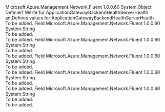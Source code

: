 <Type Name="ApplicationGatewayBackendHealthServerHealth" FullName="Microsoft.Azure.Management.Network.Fluent.Models.ApplicationGatewayBackendHealthServerHealth">
  <TypeSignature Language="C#" Value="public static class ApplicationGatewayBackendHealthServerHealth" />
  <TypeSignature Language="ILAsm" Value=".class public auto ansi abstract sealed beforefieldinit ApplicationGatewayBackendHealthServerHealth extends System.Object" />
  <TypeSignature Language="DocId" Value="T:Microsoft.Azure.Management.Network.Fluent.Models.ApplicationGatewayBackendHealthServerHealth" />
  <TypeSignature Language="VB.NET" Value="Public Class ApplicationGatewayBackendHealthServerHealth" />
  <TypeSignature Language="F#" Value="type ApplicationGatewayBackendHealthServerHealth = class" />
  <AssemblyInfo>
    <AssemblyName>Microsoft.Azure.Management.Network.Fluent</AssemblyName>
    <AssemblyVersion>1.0.0.60</AssemblyVersion>
  </AssemblyInfo>
  <Base>
    <BaseTypeName>System.Object</BaseTypeName>
  </Base>
  <Interfaces />
  <Docs>
    <summary>
            <span data-ttu-id="e9c0e-101">Definiert Werte für ApplicationGatewayBackendHealthServerHealth an.</span><span class="sxs-lookup"><span data-stu-id="e9c0e-101">Defines values for ApplicationGatewayBackendHealthServerHealth.</span></span>
            </summary>
    <remarks>To be added.</remarks>
  </Docs>
  <Members>
    <Member MemberName="Down">
      <MemberSignature Language="C#" Value="public const string Down;" />
      <MemberSignature Language="ILAsm" Value=".field public static literal string Down" />
      <MemberSignature Language="DocId" Value="F:Microsoft.Azure.Management.Network.Fluent.Models.ApplicationGatewayBackendHealthServerHealth.Down" />
      <MemberSignature Language="VB.NET" Value="Public Const Down As String " />
      <MemberSignature Language="F#" Value="val mutable Down : string" Usage="Microsoft.Azure.Management.Network.Fluent.Models.ApplicationGatewayBackendHealthServerHealth.Down" />
      <MemberType>Field</MemberType>
      <AssemblyInfo>
        <AssemblyName>Microsoft.Azure.Management.Network.Fluent</AssemblyName>
        <AssemblyVersion>1.0.0.60</AssemblyVersion>
      </AssemblyInfo>
      <ReturnValue>
        <ReturnType>System.String</ReturnType>
      </ReturnValue>
      <Docs>
        <summary>To be added.</summary>
        <remarks>To be added.</remarks>
      </Docs>
    </Member>
    <Member MemberName="Draining">
      <MemberSignature Language="C#" Value="public const string Draining;" />
      <MemberSignature Language="ILAsm" Value=".field public static literal string Draining" />
      <MemberSignature Language="DocId" Value="F:Microsoft.Azure.Management.Network.Fluent.Models.ApplicationGatewayBackendHealthServerHealth.Draining" />
      <MemberSignature Language="VB.NET" Value="Public Const Draining As String " />
      <MemberSignature Language="F#" Value="val mutable Draining : string" Usage="Microsoft.Azure.Management.Network.Fluent.Models.ApplicationGatewayBackendHealthServerHealth.Draining" />
      <MemberType>Field</MemberType>
      <AssemblyInfo>
        <AssemblyName>Microsoft.Azure.Management.Network.Fluent</AssemblyName>
        <AssemblyVersion>1.0.0.60</AssemblyVersion>
      </AssemblyInfo>
      <ReturnValue>
        <ReturnType>System.String</ReturnType>
      </ReturnValue>
      <Docs>
        <summary>To be added.</summary>
        <remarks>To be added.</remarks>
      </Docs>
    </Member>
    <Member MemberName="Partial">
      <MemberSignature Language="C#" Value="public const string Partial;" />
      <MemberSignature Language="ILAsm" Value=".field public static literal string Partial" />
      <MemberSignature Language="DocId" Value="F:Microsoft.Azure.Management.Network.Fluent.Models.ApplicationGatewayBackendHealthServerHealth.Partial" />
      <MemberSignature Language="VB.NET" Value="Public Const Partial As String " />
      <MemberSignature Language="F#" Value="val mutable Partial : string" Usage="Microsoft.Azure.Management.Network.Fluent.Models.ApplicationGatewayBackendHealthServerHealth.Partial" />
      <MemberType>Field</MemberType>
      <AssemblyInfo>
        <AssemblyName>Microsoft.Azure.Management.Network.Fluent</AssemblyName>
        <AssemblyVersion>1.0.0.60</AssemblyVersion>
      </AssemblyInfo>
      <ReturnValue>
        <ReturnType>System.String</ReturnType>
      </ReturnValue>
      <Docs>
        <summary>To be added.</summary>
        <remarks>To be added.</remarks>
      </Docs>
    </Member>
    <Member MemberName="Unknown">
      <MemberSignature Language="C#" Value="public const string Unknown;" />
      <MemberSignature Language="ILAsm" Value=".field public static literal string Unknown" />
      <MemberSignature Language="DocId" Value="F:Microsoft.Azure.Management.Network.Fluent.Models.ApplicationGatewayBackendHealthServerHealth.Unknown" />
      <MemberSignature Language="VB.NET" Value="Public Const Unknown As String " />
      <MemberSignature Language="F#" Value="val mutable Unknown : string" Usage="Microsoft.Azure.Management.Network.Fluent.Models.ApplicationGatewayBackendHealthServerHealth.Unknown" />
      <MemberType>Field</MemberType>
      <AssemblyInfo>
        <AssemblyName>Microsoft.Azure.Management.Network.Fluent</AssemblyName>
        <AssemblyVersion>1.0.0.60</AssemblyVersion>
      </AssemblyInfo>
      <ReturnValue>
        <ReturnType>System.String</ReturnType>
      </ReturnValue>
      <Docs>
        <summary>To be added.</summary>
        <remarks>To be added.</remarks>
      </Docs>
    </Member>
    <Member MemberName="Up">
      <MemberSignature Language="C#" Value="public const string Up;" />
      <MemberSignature Language="ILAsm" Value=".field public static literal string Up" />
      <MemberSignature Language="DocId" Value="F:Microsoft.Azure.Management.Network.Fluent.Models.ApplicationGatewayBackendHealthServerHealth.Up" />
      <MemberSignature Language="VB.NET" Value="Public Const Up As String " />
      <MemberSignature Language="F#" Value="val mutable Up : string" Usage="Microsoft.Azure.Management.Network.Fluent.Models.ApplicationGatewayBackendHealthServerHealth.Up" />
      <MemberType>Field</MemberType>
      <AssemblyInfo>
        <AssemblyName>Microsoft.Azure.Management.Network.Fluent</AssemblyName>
        <AssemblyVersion>1.0.0.60</AssemblyVersion>
      </AssemblyInfo>
      <ReturnValue>
        <ReturnType>System.String</ReturnType>
      </ReturnValue>
      <Docs>
        <summary>To be added.</summary>
        <remarks>To be added.</remarks>
      </Docs>
    </Member>
  </Members>
</Type>